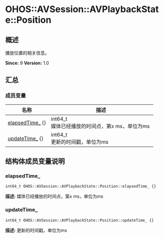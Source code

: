 # OHOS::AVSession::AVPlaybackState::Position


## 概述

播放位置的相关信息。

**Since:**
9
**Version:**
1.0

## 汇总


### 成员变量

| 名称 | 描述 |
| -------- | -------- |
| [elapsedTime_](#elapsedtime)&nbsp;{} | int64_t<br/>媒体已经播放的时间点，第x&nbsp;ms，单位为ms&nbsp; |
| [updateTime_](#updatetime)&nbsp;{} | int64_t<br/>更新的时间戳，单位为ms&nbsp; |


## 结构体成员变量说明


### elapsedTime_


```
int64_t OHOS::AVSession::AVPlaybackState::Position::elapsedTime_ {}
```
**描述:**
媒体已经播放的时间点，第x ms，单位为ms


### updateTime_


```
int64_t OHOS::AVSession::AVPlaybackState::Position::updateTime_ {}
```
**描述:**
更新的时间戳，单位为ms
